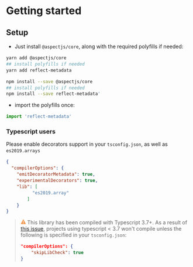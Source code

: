 # Getting started

## Setup

- Just install `@aspectjs/core`, along with the required polyfills if needed:

<code-group>
<code-block title="YARN" active>

```bash
yarn add @aspectjs/core
## install polyfills if needed
yarn add reflect-metadata
```
</code-block>
<code-block title="NPM">

```bash
npm install --save @aspectjs/core
## install polyfills if needed
npm install --save reflect-metadata'
```
</code-block>
</code-group>

- import the polyfills once:
```typescript
import 'reflect-metadata'
```

### Typescript users 
Please enable decorators support in your `tsconfig.json`, as well as `es2019.arrays`
```json
{
  "compilerOptions": {
    "emitDecoratorMetadata": true,
    "experimentalDecorators": true,
    "lib": [
          "es2019.array"
        ]
    }
}
```

> ![warning] This library has been compiled with Typescript 3.7+. As a result of [this issue](https://github.com/microsoft/TypeScript/issues/33939), 
projects using typescript < 3.7 won't compile unless the following is specified in your `tsconfig.json`: 
> ```json
> "compilerOptions": {
>     "skipLibCheck": true
> }
> ```

[warning]: ../../.README/picto/12px/warning.png

